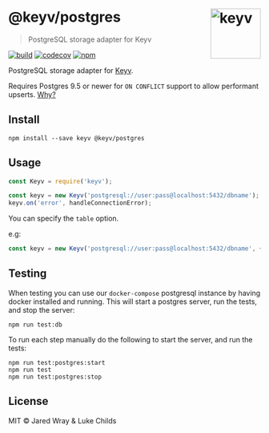 # @keyv/postgres [<img width="100" align="right" src="https://rawgit.com/lukechilds/keyv/master/media/logo.svg" alt="keyv">](https://github.com/lukechilds/keyv)

> PostgreSQL storage adapter for Keyv

[![build](https://github.com/jaredwray/keyv/actions/workflows/build.yaml/badge.svg)](https://github.com/jaredwray/keyv/actions/workflows/build.yaml)
[![codecov](https://codecov.io/gh/jaredwray/keyv/branch/master/graph/badge.svg?token=bRzR3RyOXZ)](https://codecov.io/gh/jaredwray/keyv)
[![npm](https://img.shields.io/npm/v/@keyv/postgres.svg)](https://www.npmjs.com/package/@keyv/postgres)

PostgreSQL storage adapter for [Keyv](https://github.com/lukechilds/keyv).

Requires Postgres 9.5 or newer for `ON CONFLICT` support to allow performant upserts. [Why?](https://stackoverflow.com/questions/17267417/how-to-upsert-merge-insert-on-duplicate-update-in-postgresql/17267423#17267423)

## Install

```shell
npm install --save keyv @keyv/postgres
```

## Usage

```js
const Keyv = require('keyv');

const keyv = new Keyv('postgresql://user:pass@localhost:5432/dbname');
keyv.on('error', handleConnectionError);
```

You can specify the `table` option.

e.g:

```js
const keyv = new Keyv('postgresql://user:pass@localhost:5432/dbname', { table: 'cache' });
```

## Testing

When testing you can use our `docker-compose` postgresql instance by having docker installed and running. This will start a postgres server, run the tests, and stop the server:

```shell
npm run test:db
```

To run each step manually do the following to start the server, and run the tests:

```shell
npm run test:postgres:start
npm run test
npm run test:postgres:stop
```

## License

MIT © Jared Wray & Luke Childs
